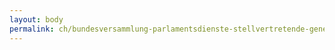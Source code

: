 ```yaml
---
layout: body
permalink: ch/bundesversammlung-parlamentsdienste-stellvertretende-generalsekretaerin-internationale-beziehungen-und-sprachen-aussenpolitische-kommissionen-apk/
---
```


